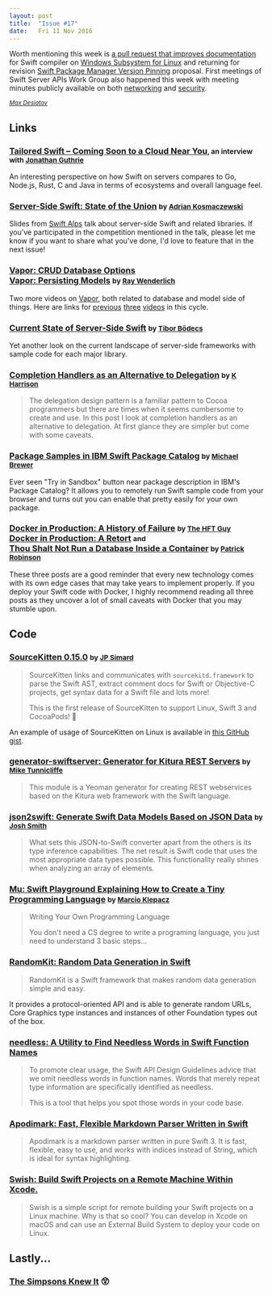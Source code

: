```yaml
---
layout: post
title:  "Issue #17"
date:   Fri 11 Nov 2016
---
```


Worth mentioning this week is [a pull request that improves documentation](https://github.com/apple/swift/pull/5671)
for Swift compiler on [Windows Subsystem for Linux](https://en.wikipedia.org/wiki/Windows_Subsystem_for_Linux)
and returning for revision [Swift Package Manager Version Pinning](https://github.com/apple/swift-evolution/blob/master/proposals/0145-package-manager-version-pinning.md)
proposal. First meetings of Swift Server APIs Work Group also happened this week
with meeting minutes publicly available on both [networking](https://github.com/swift-server/work-group/blob/master/meetings/networking/2016-11-04/minutes.md)
and [security](https://github.com/swift-server/work-group/blob/master/meetings/security/2016-11-03/minutes.md).

[<small><i>Max Desiatov</i></small>](https://twitter.com/maxdesiatov)

## Links

### [Tailored Swift – Coming Soon to a Cloud Near You](http://www.theregister.co.uk/2016/11/09/swift_coming_soon_to_cloud_hosting_near_you)<small>, an interview with [Jonathan Guthrie](https://twitter.com/iamjono)</small>

An interesting perspective on how Swift on servers compares to Go, Node.js, Rust, C and Java
in terms of ecosystems and overall language feel.

### [Server-Side Swift: State of the Union](https://speakerdeck.com/akosma/server-side-swift-state-of-the-union) <small>by [Adrian Kosmaczewski](https://twitter.com/akosma)</small>

Slides from [Swift Alps](http://theswiftalps.com/) talk about server-side Swift
and related libraries. If you've participated in the competition mentioned in the talk,
please let me know if you want to share what you've done, I'd love to feature that
in the next issue!

### [Vapor: CRUD Database Options](https://videos.raywenderlich.com/screencasts/server-side-swift-with-vapor-crud-database-options) <br />[Vapor: Persisting Models](https://videos.raywenderlich.com/screencasts/server-side-swift-with-vapor-persisting-models) <small>by [Ray Wenderlich](https://twitter.com/rwenderlich)</small>

Two more videos on [Vapor](https://vapor.codes), both related to database and model side of things.
Here are links for [previous](https://videos.raywenderlich.com/screencasts/server-side-swift-with-vapor-getting-started)
[three](https://videos.raywenderlich.com/screencasts/server-side-swift-with-vapor-templating-with-leaf)
[videos](https://videos.raywenderlich.com/screencasts/server-side-swift-with-vapor-configuring-a-database) in this cycle.

### [Current State of Server-Side Swift](https://theswiftdev.com/2016/11/09/server-side-swift/) <small>by [Tibor Bödecs](https://twitter.com/tiborbodecs)</small>

Yet another look on the current landscape of server-side frameworks
with sample code for each major library.

### [Completion Handlers as an Alternative to Delegation](http://useyourloaf.com/blog/completion-handlers-as-an-alternative-to-delegation/) <small>by [K Harrison](https://twitter.com/kharrison)</small>

>The delegation design pattern is a familiar pattern to Cocoa programmers but there are times when it seems cumbersome to create and use. In this post I look at completion handlers as an alternative to delegation. At first glance they are simpler but come with some caveats.

### [Package Samples in IBM Swift Package Catalog](https://developer.ibm.com/swift/2016/11/11/leverage-the-ibm-swift-package-catalog-to-provide-package-samples-to-your-users/) <small>by [Michael Brewer](https://www.twitter.com/mbrewed)</small>

Ever seen "Try in Sandbox" button near package description in IBM's Package
Catalog? It allows you to remotely run Swift sample code from your browser and
turns out you can enable that pretty easily for your own package.

### [Docker in Production: A History of Failure](https://thehftguy.wordpress.com/2016/11/01/docker-in-production-an-history-of-failure/) <small>by [The HFT Guy](https://thehftguy.wordpress.com/about/)</small> <br /> [Docker in Production: A Retort](https://patrobinson.github.io/2016/11/05/docker-in-production/) <small>and</small> <br /> [Thou Shalt Not Run a Database Inside a Container](https://patrobinson.github.io/2016/11/07/thou-shalt-not-run-a-database-inside-a-container/) <small>by [Patrick Robinson](https://twitter.com/DrNemski)</small>

These three posts are a good reminder that every new technology comes with
its own edge cases that may take years to implement properly. If you deploy
your Swift code with Docker, I highly recommend reading all three posts as
they uncover a lot of small caveats with Docker that you may stumble upon.

## Code

### [SourceKitten 0.15.0](https://github.com/jpsim/SourceKitten/releases/tag/0.15.0) <small>by [JP Simard](https://twitter.com/simjp)</small>

>SourceKitten links and communicates with `sourcekitd.framework` to parse the Swift AST, extract comment docs for Swift or Objective-C projects, get syntax data for a Swift file and lots more!
>
>This is the first release of SourceKitten to support Linux, Swift 3 and CocoaPods! 🎉

An example of usage of SourceKitten on Linux is available in [this GitHub gist](https://gist.github.com/jpsim/3e8b45f481eff17e6f6d7afbcd74e81b).

### [generator-swiftserver: Generator for Kitura REST Servers](https://github.com/IBM-Swift/generator-swiftserver) <small>by [Mike Tunnicliffe](https://twitter.com/fierydrake)</small>

>This module is a Yeoman generator for creating REST webservices based on the Kitura web framework with the Swift language.

### [json2swift: Generate Swift Data Models Based on JSON Data](https://github.com/ijoshsmith/json2swift) <small>by [Josh Smith](https://twitter.com/bach4life)</small>

> What sets this JSON-to-Swift converter apart from the others is its type inference capabilities. The net result is Swift code that uses the most appropriate data types possible. This functionality really shines when analyzing an array of elements.

### [Mu: Swift Playground Explaining How to Create a Tiny Programming Language](https://github.com/marciok/Mu) <small>by [Marcio Klepacz](http://twitter.com/marciok)</small>

>Writing Your Own Programming Language
>
>You don't need a CS degree to write a programing language, you just need to understand 3 basic steps...

### [RandomKit: Random Data Generation in Swift](https://github.com/nvzqz/RandomKit)

>RandomKit is a Swift framework that makes random data generation simple and easy.

It provides a protocol-oriented API and is able to generate random URLs,
Core Graphics type instances and instances of other Foundation types out of the box.

### [needless: A Utility to Find Needless Words in Swift Function Names](https://github.com/dduan/needless)

>To promote clear usage, the Swift API Design Guidelines advice that we omit needless words in function names. Words that merely repeat type information are specifically identified as needless.
>
>This is a tool that helps you spot those words in your code base.

### [Apodimark: Fast, Flexible Markdown Parser Written in Swift](https://github.com/loiclec/Apodimark)

>Apodimark is a markdown parser written in pure Swift 3. It is fast, flexible, easy to use, and works with indices instead of String, which is ideal for syntax highlighting.

### [Swish: Build Swift Projects on a Remote Machine Within Xcode.](https://github.com/thomaspaulmann/Swish)

>Swish is a simple script for remote building your Swift projects on a Linux machine. Why is that so cool? You can develop in Xcode on macOS and can use an External Build System to deploy your code on Linux.

## Lastly...

### [The Simpsons Knew It](https://twitter.com/azymanzur/status/796462955957194752) 😲
